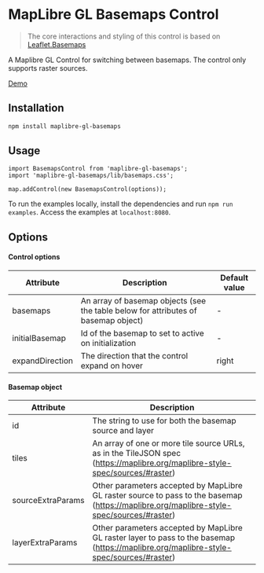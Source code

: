 # MapLibre GL Basemaps Control

> The core interactions and styling of this control is based on [Leaflet.Basemaps](https://github.com/consbio/Leaflet.Basemaps)

A Maplibre GL Control for switching between basemaps. The control only supports raster sources.

[Demo](https://ka7eh.github.io/maplibre-gl-basemaps/example)

## Installation

```bash
npm install maplibre-gl-basemaps
```

## Usage

```{js}
import BasemapsControl from 'maplibre-gl-basemaps';
import 'maplibre-gl-basemaps/lib/basemaps.css';

map.addControl(new BasemapsControl(options));
```

To run the examples locally, install the dependencies and run `npm run examples`.
Access the examples at `localhost:8080`.

## Options

#### Control options

| Attribute       | Description                                                                        | Default value |
|-----------------|------------------------------------------------------------------------------------|---------------|
| basemaps        | An array of basemap objects (see the table below for attributes of basemap object) | -             |
| initialBasemap  | Id of the basemap to set to active on initialization                               | -             |
| expandDirection | The direction that the control expand on hover                                     | right         |

#### Basemap object

| Attribute         | Description                                                                                                                              |
|-------------------|------------------------------------------------------------------------------------------------------------------------------------------|
| id                | The string to use for both the basemap source and layer                                                                                  |
| tiles             | An array of one or more tile source URLs, as in the TileJSON spec (https://maplibre.org/maplibre-style-spec/sources/#raster)             |
| sourceExtraParams | Other parameters accepted by MapLibre GL raster source to pass to the basemap (https://maplibre.org/maplibre-style-spec/sources/#raster) |
| layerExtraParams  | Other parameters accepted by MapLibre GL raster layer to pass to the basemap (https://maplibre.org/maplibre-style-spec/sources/#raster)  |
